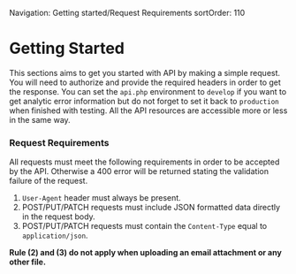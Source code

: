 Navigation: Getting started/Request Requirements
sortOrder: 110

# Getting Started

This sections aims to get you started with API by making a simple request. You will need to authorize and provide the 
required headers in order to get the response. You can set the `api.php` environment to `develop` if you want to get 
analytic error information but do not forget to set it back to `production` when finished with testing. 
All the API resources are accessible more or less in the same way.

### Request Requirements
 
All requests must meet the following requirements in order to be accepted by the API. 
Otherwise a 400 error will be returned stating the validation failure of the request.

1. `User-Agent` header must always be present.
2. POST/PUT/PATCH requests must include JSON formatted data directly in the request body.
3. POST/PUT/PATCH requests must contain the `Content-Type` equal to `application/json`.

**Rule (2) and (3) do not apply when uploading an email attachment or any other file.**